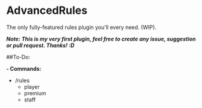 # AdvancedRules
The only fully-featured rules plugin you'll every need. (WIP).

**_Note: This is my very first plugin, feel free to create any issue, suggestion or pull request. Thanks! :D_**

##To-Do:

**- Commands:**
 - /rules
   - player
   - premium
   - staff
